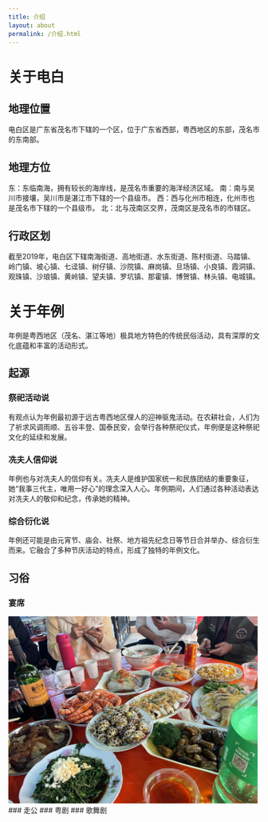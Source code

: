 ```yaml
---
title: 介绍
layout: about
permalink: /介绍.html
---
```

# 关于电白
## 地理位置
电白区是广东省茂名市下辖的一个区，位于广东省西部，粤西地区的东部，茂名市的东南部。
## 地理方位
东：东临南海，拥有较长的海岸线，是茂名市重要的海洋经济区域。
南：南与吴川市接壤，吴川市是湛江市下辖的一个县级市。
西：西与化州市相连，化州市也是茂名市下辖的一个县级市。
北：北与茂南区交界，茂南区是茂名市的市辖区。
## 行政区划
截至2019年，电白区下辖南海街道、高地街道、水东街道、陈村街道、马踏镇、岭门镇、坡心镇、七迳镇、树仔镇、沙院镇、麻岗镇、旦场镇、小良镇、霞洞镇、观珠镇、沙琅镇、黄岭镇、望夫镇、罗坑镇、那霍镇、博贺镇、林头镇、电城镇。

# 关于年例
年例是粤西地区（茂名、湛江等地）极具地方特色的传统民俗活动，具有深厚的文化底蕴和丰富的活动形式。
## 起源
### 祭祀活动说
有观点认为年例最初源于远古粤西地区俚人的迎神驱鬼活动。在农耕社会，人们为了祈求风调雨顺、五谷丰登、国泰民安，会举行各种祭祀仪式，年例便是这种祭祀文化的延续和发展。
### 冼夫人信仰说
年例也与对冼夫人的信仰有关。冼夫人是维护国家统一和民族团结的重要象征，她“我事三代主，唯用一好心”的理念深入人心。年例期间，人们通过各种活动表达对冼夫人的敬仰和纪念，传承她的精神。
### 综合衍化说
年例还可能是由元宵节、庙会、社祭、地方祖先纪念日等节日合并举办、综合衍生而来。它融合了多种节庆活动的特点，形成了独特的年例文化。
## 习俗
### 宴席
<img src="/objects/n801.jpg" alt="示例图片" style="width: 500px; height: auto;">
### 走公
### 粤剧
### 歌舞剧

